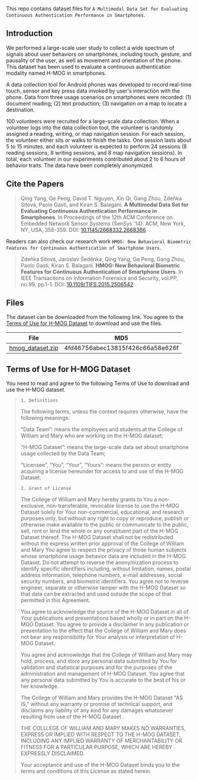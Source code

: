 This repo contains dataset files for `A Multimodal Data Set for Evaluating Continuous Authentication Performance in Smartphones`.

## Introduction
We performed a large-scale user study to collect a wide spectrum of signals about user behaviors on smartphones, including touch, gesture, and pausality of the user, as well as movement and orientation of the phone. This dataset has been used to evaluate a continuous authentication modality named H-MOG in smartphones.

A data collection tool for Android phones was developed to record real-time touch, sensor and key press data invoked by user's interaction with the phone. Data from three usage scenarios on smartphones were recorded: (1) document reading; (2) text production; (3) navigation on a map to locate a destination.

100 volunteers were recruited for a large-scale data collection. When a volunteer logs into the data collection tool, the volunteer is randomly assigned a reading, writing, or map navigation session. For each session, the volunteer either sits or walks to finish the tasks. One session lasts about 5 to 15 minutes, and each volunteer is expected to perform 24 sessions (8 reading sessions, 8 writing sessions, and 8 map navigation sessions). In total, each volunteer in our experiments contributed about 2 to 6 hours of behavior traits. The data have been completely anonymized.

## Cite the Papers
> Qing Yang, Ge Peng, David T. Nguyen, Xin Qi, Gang Zhou, Zdeňka Sitová, Paolo Gasti, and Kiran S. Balagani. **A Multimodal Data Set for Evaluating Continuous Authentication Performance in Smartphones**. In Proceedings of the 12th ACM Conference on Embedded Network Sensor Systems (SenSys '14). ACM, New York, NY, USA, 358-359.  DOI: [10.1145/2668332.2668366](https://doi.org/10.1145/2668332.2668366)

Readers can also check our research work `HMOG: New Behavioral Biometric Features for Continuous Authentication of Smartphone Users`.
> Zdeňka Sitová, Jaroslav Šeděnka, Qing Yang, Ge Peng, Gang Zhou, Paolo Gasti, Kiran S. Balagani. **HMOG: New Behavioral Biometric Features for Continuous Authentication of Smartphone Users**. In IEEE Transactions on Information Forensics and Security, vol.PP, no.99, pp.1-1.  DOI: [10.1109/TIFS.2015.2506542](https://doi.org/10.1109/TIFS.2015.2506542)

## Files
The dataset can be downloaded from the following link. You agree to the [Terms of Use for H-MOG Dataset](#terms-of-use-for-h-mog-dataset) to download and use the files.

| File | MD5 |
| --- | --- |
| [hmog_dataset.zip]() | 4fd46756abec13815f426c66a58e626f |

## Terms of Use for H-MOG Dataset
You need to read and agree to the following Terms of Use to download and use the H-MOG dataset.

>`1. Definitions`
>
>The following terms, unless the context requires otherwise, have the following meanings:
>
>“Data Team”: means the employees and students at the College of William and Mary who are working on the H-MOG dataset;
>
>“H-MOG Dataset”: means the large-scale data set about smartphone usage collected by the Data Team;
>
>“Licensee”, “You”, “Your”, “Yours”: means the person or entity acquiring a license hereunder for access to and use of the H-MOG Dataset.
>
>`2. Grant of License`
>
>The College of William and Mary hereby grants to You a non-exclusive, non-transferable, revocable license to use the H-MOG Dataset solely for Your non-commercial, educational, and research purposes only, but without any right to copy or reproduce, publish or otherwise make available to the public or communicate to the public, sell, rent or lend the whole or any constituent part of the H-MOG Dataset thereof. The H-MOG Dataset shall not be redistributed without the express written prior approval of the College of William and Mary You agree to respect the privacy of those human subjects whose smartphone usage behavior data are included in the H-MOG Dataset. Do not attempt to reverse the anonymization process to identify specific identifiers including, without limitation, names, postal address information, telephone numbers, e-mail addresses, social security numbers, and biometric identifiers. You agree not to reverse engineer, separate or otherwise tamper with the H-MOG Dataset so that data can be extracted and used outside the scope of that permitted in this Agreement. 
>
>You agree to acknowledge the source of the H-MOG Dataset in all of Your publications and presentations based wholly or in part on the H-MOG Dataset. You agree to provide a disclaimer in any publication or presentation to the effect that the College of William and Mary does not bear any responsibility for Your analysis or interpretation of H-MOG Dataset. 
>
>You agree and acknowledge that the College of William and Mary may hold, process, and store any personal data submitted by You for validation and statistical purposes and for the purposes of the administration and management of H-MOG Dataset. You agree that any personal data submitted by You is accurate to the best of his or her knowledge.
>
>The College of William and Mary provides the H-MOG Dataset "AS IS," without any warranty or promise of technical support, and disclaims any liability of any kind for any damages whatsoever resulting from use of the H-MOG Dataset .
>
>THE COLLLEGE OF WILLIAM AND MARY MAKES NO WARRANTIES, EXPRESS OR IMPLIED WITH RESPECT TO THE H-MOG DATASET, INCLUDING ANY IMPLIED WARRANTY OF MERCHANTABILITY OR FITNESS FOR A PARTICULAR PURPOSE, WHICH ARE HEREBY EXPRESSLY DISCLAIMED.
>
>Your acceptance and use of the H-MOG Dataset binds you to the terms and conditions of this License as stated herein.
